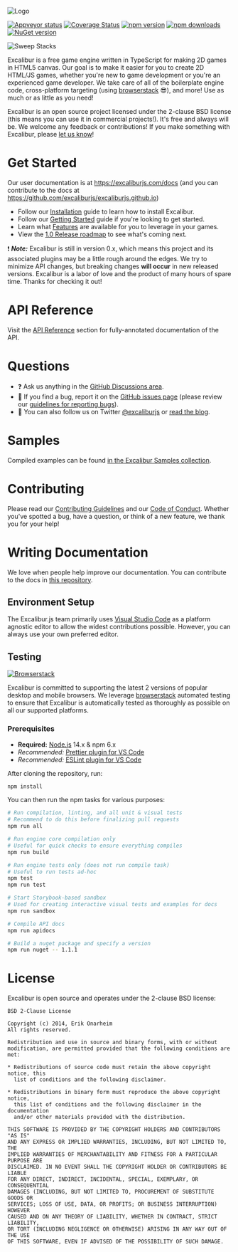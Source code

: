 ![Logo](/assets/logo.png?raw=true)

[![Appveyor status](https://img.shields.io/appveyor/ci/eonarheim/excalibur/main.svg)](https://ci.appveyor.com/project/eonarheim/excalibur)
[![Coverage Status](https://coveralls.io/repos/github/excaliburjs/Excalibur/badge.svg?branch=main)](https://coveralls.io/github/excaliburjs/Excalibur?branch=main)
[![npm version](https://img.shields.io/npm/v/excalibur.svg)](https://www.npmjs.com/package/excalibur)
[![npm downloads](https://img.shields.io/npm/dt/excalibur.svg)](https://www.npmjs.com/package/excalibur)
[![NuGet version](https://img.shields.io/nuget/v/Excalibur.svg)](https://www.nuget.org/packages/Excalibur/)

![Sweep Stacks](http://excaliburjs.com/assets/images/homepage-xp.png)

Excalibur is a free game engine written in TypeScript for making 2D games in HTML5 canvas. Our goal is to make it easier for you to create 2D HTML/JS games, whether you're new to game development or you're an experienced game developer. We take care of all of the boilerplate engine code, cross-platform targeting (using [browserstack](http://browserstack.com/) 😎), and more! Use as much or as little as you need!

Excalibur is an open source project licensed under the 2-clause BSD license (this means you can use it in commercial projects!). It's free and always will be. We welcome any feedback or contributions! If you make something with Excalibur, please [let us know](https://github.com/excaliburjs/Excalibur/discussions?discussions_q=category%3A%22Show+and+tell%22)!

# Get Started

Our user documentation is at https://excaliburjs.com/docs (and you can contribute to the docs at https://github.com/excaliburjs/excaliburjs.github.io)

- Follow our [Installation](https://excaliburjs.com/docs/installation) guide to learn how to install Excalibur.
- Follow our [Getting Started](https://excaliburjs.com/docs/getting-started) guide if you're looking to get started.
- Learn what [Features](https://excaliburjs.com/docs) are available for you to leverage in your games.
- View the [1.0 Release roadmap](https://github.com/excaliburjs/Excalibur/issues/1161) to see what's coming next.

:exclamation: **_Note:_** Excalibur is still in version 0.x, which means this project and its associated plugins may be a little rough around the edges. We try to minimize API changes, but breaking changes **will occur** in new released versions. Excalibur is a labor of love and the product of many hours of spare time. Thanks for checking it out!

# API Reference

Visit the [API Reference](https://excaliburjs.com/docs/api/edge) section for fully-annotated documentation of the API.

# Questions

- :question: Ask us anything in the [GitHub Discussions area](https://github.com/excaliburjs/Excalibur/discussions).
- :bug: If you find a bug, report it on the [GitHub issues page](https://github.com/excaliburjs/Excalibur/issues) (please review our [guidelines for reporting bugs](https://github.com/excaliburjs/Excalibur/blob/main/.github/CONTRIBUTING.md#reporting-bugs)).
- :mega: You can also follow us on Twitter [@excaliburjs](http://twitter.com/excaliburjs) or [read the blog](http://blog.excaliburjs.com).

# Samples

Compiled examples can be found [in the Excalibur Samples collection](http://excaliburjs.com/samples/).

# Contributing

Please read our [Contributing Guidelines](.github/CONTRIBUTING.md) and our [Code of Conduct](.github/CODE_OF_CONDUCT.md). Whether you've spotted a bug, have a question, or think of a new feature, we thank you for your help!

# Writing Documentation

We love when people help improve our documentation. You can contribute to the docs in [this repository](https://github.com/excaliburjs/excaliburjs.github.io).

## Environment Setup

The Excalibur.js team primarily uses [Visual Studio Code](http://code.visualstudio.com) as a platform agnostic editor to
allow the widest contributions possible. However, you can always use your own preferred editor.

## Testing

[![Browserstack](/assets/browserstack-logo-150x34.png?raw=true)](http://browserstack.com/)

Excalibur is committed to supporting the latest 2 versions of popular desktop and mobile browsers. We leverage [browserstack](http://browserstack.com/) automated testing to ensure that Excalibur is automatically tested as thoroughly as possible on all our supported platforms.

### Prerequisites

- **Required:** [Node.js](https://nodejs.org/) 14.x & npm 6.x
- _Recommended:_ [Prettier plugin for VS Code](https://marketplace.visualstudio.com/items?itemName=esbenp.prettier-vscode)
- _Recommended:_ [ESLint plugin for VS Code](https://marketplace.visualstudio.com/items?itemName=dbaeumer.vscode-eslint)

After cloning the repository, run:

```sh
npm install
```

You can then run the npm tasks for various purposes:

```bash
# Run compilation, linting, and all unit & visual tests
# Recommend to do this before finalizing pull requests
npm run all

# Run engine core compilation only
# Useful for quick checks to ensure everything compiles
npm run build

# Run engine tests only (does not run compile task)
# Useful to run tests ad-hoc
npm test
npm run test

# Start Storybook-based sandbox
# Used for creating interactive visual tests and examples for docs
npm run sandbox

# Compile API docs
npm run apidocs

# Build a nuget package and specify a version
npm run nuget -- 1.1.1
```

# License

Excalibur is open source and operates under the 2-clause BSD license:

    BSD 2-Clause License

    Copyright (c) 2014, Erik Onarheim
    All rights reserved.

    Redistribution and use in source and binary forms, with or without
    modification, are permitted provided that the following conditions are met:

    * Redistributions of source code must retain the above copyright notice, this
      list of conditions and the following disclaimer.

    * Redistributions in binary form must reproduce the above copyright notice,
      this list of conditions and the following disclaimer in the documentation
      and/or other materials provided with the distribution.

    THIS SOFTWARE IS PROVIDED BY THE COPYRIGHT HOLDERS AND CONTRIBUTORS "AS IS"
    AND ANY EXPRESS OR IMPLIED WARRANTIES, INCLUDING, BUT NOT LIMITED TO, THE
    IMPLIED WARRANTIES OF MERCHANTABILITY AND FITNESS FOR A PARTICULAR PURPOSE ARE
    DISCLAIMED. IN NO EVENT SHALL THE COPYRIGHT HOLDER OR CONTRIBUTORS BE LIABLE
    FOR ANY DIRECT, INDIRECT, INCIDENTAL, SPECIAL, EXEMPLARY, OR CONSEQUENTIAL
    DAMAGES (INCLUDING, BUT NOT LIMITED TO, PROCUREMENT OF SUBSTITUTE GOODS OR
    SERVICES; LOSS OF USE, DATA, OR PROFITS; OR BUSINESS INTERRUPTION) HOWEVER
    CAUSED AND ON ANY THEORY OF LIABILITY, WHETHER IN CONTRACT, STRICT LIABILITY,
    OR TORT (INCLUDING NEGLIGENCE OR OTHERWISE) ARISING IN ANY WAY OUT OF THE USE
    OF THIS SOFTWARE, EVEN IF ADVISED OF THE POSSIBILITY OF SUCH DAMAGE.
